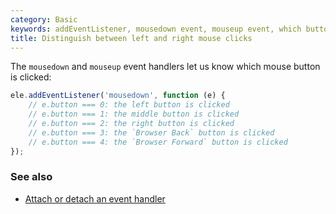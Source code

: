 ```yaml
---
category: Basic
keywords: addEventListener, mousedown event, mouseup event, which button
title: Distinguish between left and right mouse clicks
---
```


The `mousedown` and `mouseup` event handlers let us know which mouse button is clicked:

```js
ele.addEventListener('mousedown', function (e) {
    // e.button === 0: the left button is clicked
    // e.button === 1: the middle button is clicked
    // e.button === 2: the right button is clicked
    // e.button === 3: the `Browser Back` button is clicked
    // e.button === 4: the `Browser Forward` button is clicked
});
```

### See also

-   [Attach or detach an event handler](/attach-or-detach-an-event-handler)

